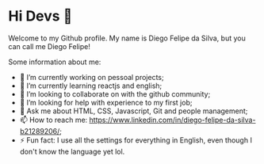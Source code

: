 # Hi Devs 👋

Welcome to my Github profile.
My name is Diego Felipe da Silva, but you can call me Diego Felipe!

Some information about me:

- 🔭 I’m currently working on pessoal projects; 
- 🌱 I’m currently learning reactjs and english;
- 👯 I’m looking to collaborate on with the github community;
- 🤔 I’m looking for help with experience to my first job;
- 💬 Ask me about HTML, CSS, Javascript, Git and people management;
- 📫 How to reach me: https://www.linkedin.com/in/diego-felipe-da-silva-b21289206/;
- ⚡ Fun fact: I use all the settings for everything in English, even though I don't know the language yet lol.

